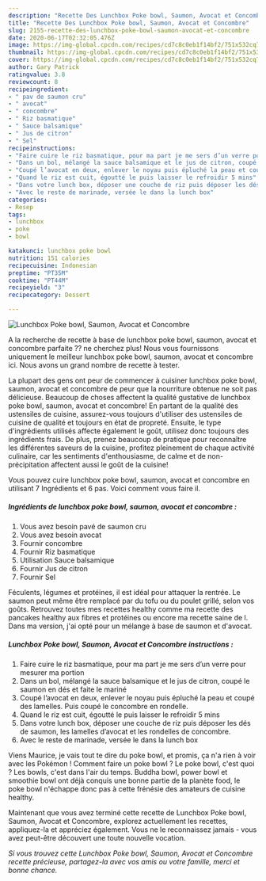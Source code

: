 ```yaml
---
description: "Recette Des Lunchbox Poke bowl, Saumon, Avocat et Concombre"
title: "Recette Des Lunchbox Poke bowl, Saumon, Avocat et Concombre"
slug: 2155-recette-des-lunchbox-poke-bowl-saumon-avocat-et-concombre
date: 2020-06-17T02:32:05.476Z
image: https://img-global.cpcdn.com/recipes/cd7c8c0eb1f14bf2/751x532cq70/lunchbox-poke-bowl-saumon-avocat-et-concombre-photo-principale-de-la-recette.jpg
thumbnail: https://img-global.cpcdn.com/recipes/cd7c8c0eb1f14bf2/751x532cq70/lunchbox-poke-bowl-saumon-avocat-et-concombre-photo-principale-de-la-recette.jpg
cover: https://img-global.cpcdn.com/recipes/cd7c8c0eb1f14bf2/751x532cq70/lunchbox-poke-bowl-saumon-avocat-et-concombre-photo-principale-de-la-recette.jpg
author: Gary Patrick
ratingvalue: 3.8
reviewcount: 8
recipeingredient:
- " pav de saumon cru"
- " avocat"
- " concombre"
- " Riz basmatique"
- " Sauce balsamique"
- " Jus de citron"
- " Sel"
recipeinstructions:
- "Faire cuire le riz basmatique, pour ma part je me sers d’un verre pour mesurer ma portion"
- "Dans un bol, mélangé la sauce balsamique et le jus de citron, coupé le saumon en dés et faite le mariné"
- "Coupé l’avocat en deux, enlever le noyau puis épluché la peau et coupé des lamelles. Puis coupé le concombre en rondelle."
- "Quand le riz est cuit, égoutté le puis laisser le refroidir 5 mins"
- "Dans votre lunch box, déposer une couche de riz puis déposer les dés de saumon, les lamelles d’avocat et les rondelles de concombre."
- "Avec le reste de marinade, versée le dans la lunch box"
categories:
- Resep
tags:
- lunchbox
- poke
- bowl

katakunci: lunchbox poke bowl 
nutrition: 151 calories
recipecuisine: Indonesian
preptime: "PT35M"
cooktime: "PT44M"
recipeyield: "3"
recipecategory: Dessert

---
```



![Lunchbox Poke bowl, Saumon, Avocat et Concombre](https://img-global.cpcdn.com/recipes/cd7c8c0eb1f14bf2/751x532cq70/lunchbox-poke-bowl-saumon-avocat-et-concombre-photo-principale-de-la-recette.jpg)

A la recherche de recette à base de lunchbox poke bowl, saumon, avocat et concombre parfaite ?? ne cherchez plus! Nous vous fournissons uniquement le meilleur lunchbox poke bowl, saumon, avocat et concombre ici. Nous avons un grand nombre de recette à tester.

La plupart des gens ont peur de commencer à cuisiner lunchbox poke bowl, saumon, avocat et concombre de peur que la nourriture obtenue ne soit pas délicieuse. Beaucoup de choses affectent la qualité gustative de lunchbox poke bowl, saumon, avocat et concombre! En partant de la qualité des ustensiles de cuisine, assurez-vous toujours d'utiliser des ustensiles de cuisine de qualité et toujours en état de propreté. Ensuite, le type d'ingrédients utilisés affecte également le goût, utilisez donc toujours des ingrédients frais. De plus, prenez beaucoup de pratique pour reconnaître les différentes saveurs de la cuisine, profitez pleinement de chaque activité culinaire, car les sentiments d'enthousiasme, de calme et de non-précipitation affectent aussi le goût de la cuisine!

<!--inarticleads1-->

Vous pouvez cuire lunchbox poke bowl, saumon, avocat et concombre en utilisant 7 Ingrédients et 6 pas. Voici comment vous faire il.

##### Ingrédients de lunchbox poke bowl, saumon, avocat et concombre :

1. Vous avez besoin  pavé de saumon cru
1. Vous avez besoin  avocat
1. Fournir  concombre
1. Fournir  Riz basmatique
1. Utilisation  Sauce balsamique
1. Fournir  Jus de citron
1. Fournir  Sel


Féculents, légumes et protéines, il est idéal pour attaquer la rentrée. Le saumon peut même être remplacé par du tofu ou du poulet grillé, selon vos goûts. Retrouvez toutes mes recettes healthy comme ma recette des pancakes healthy aux fibres et protéines ou encore ma recette saine de l. Dans ma version, j&#39;ai opté pour un mélange à base de saumon et d&#39;avocat. 

<!--inarticleads2-->

##### Lunchbox Poke bowl, Saumon, Avocat et Concombre instructions :

1. Faire cuire le riz basmatique, pour ma part je me sers d’un verre pour mesurer ma portion
1. Dans un bol, mélangé la sauce balsamique et le jus de citron, coupé le saumon en dés et faite le mariné
1. Coupé l’avocat en deux, enlever le noyau puis épluché la peau et coupé des lamelles. Puis coupé le concombre en rondelle.
1. Quand le riz est cuit, égoutté le puis laisser le refroidir 5 mins
1. Dans votre lunch box, déposer une couche de riz puis déposer les dés de saumon, les lamelles d’avocat et les rondelles de concombre.
1. Avec le reste de marinade, versée le dans la lunch box


Viens Maurice, je vais tout te dire du poke bowl, et promis, ça n&#39;a rien à voir avec les Pokémon ! Comment faire un poke bowl ? Le poke bowl, c&#39;est quoi ? Les bowls, c&#39;est dans l&#39;air du temps. Buddha bowl, power bowl et smoothie bowl ont déjà conquis une bonne partie de la planète food, le poke bowl n&#39;échappe donc pas à cette frénésie des amateurs de cuisine healthy. 

<!--inarticleads1-->

<p>
Maintenant que vous avez terminé cette recette de Lunchbox Poke bowl, Saumon, Avocat et Concombre, explorez actuellement les recettes, appliquez-la et appréciez également. Vous ne le reconnaissez jamais - vous avez peut-être découvert une toute nouvelle vocation.
</p>

<p>
<i>Si vous trouvez cette Lunchbox Poke bowl, Saumon, Avocat et Concombre recette précieuse, partagez-la avec vos amis ou votre famille, merci et bonne chance.</i>
</p>
